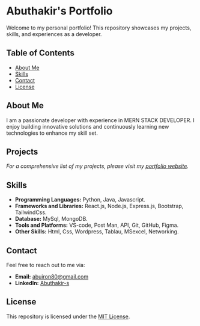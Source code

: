 # Abuthakir's Portfolio

Welcome to my personal portfolio! This repository showcases my projects, skills, and experiences as a developer.

## Table of Contents

- [About Me](#about-me)
- [Skills](#skills)
- [Contact](#contact)
- [License](#license)

## About Me

I am a passionate developer with experience in MERN STACK DEVELOPER. I enjoy building innovative solutions and continuously learning new technologies to enhance my skill set.

## Projects

*For a comprehensive list of my projects, please visit my [portfolio website](https://abuthakir-s-portfolio.netlify.app/).*

## Skills

- **Programming Languages:** Python, Java, Javascript.
- **Frameworks and Libraries:** React.js, Node.js, Express.js, Bootstrap, TailwindCss.
- **Database:** MySql, MongoDB.
- **Tools and Platforms:** VS-code, Post Man, API, Git, GitHub, Figma.
- **Other Skills:** Html, Css, Wordpress, Tablau, MSexcel, Networking.

## Contact

Feel free to reach out to me via:

- **Email:** [abuiron80@gmail.com](mailto:abuiron80@gmail.com)
- **LinkedIn:** [Abuthakir-s](https://www.linkedin.com/in/abuthakir-s)

## License

This repository is licensed under the [MIT License](LICENSE).

